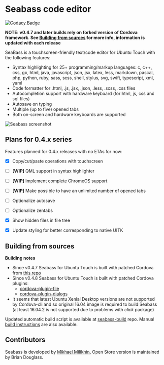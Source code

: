 # Seabass code editor
[![Codacy Badge](https://api.codacy.com/project/badge/Grade/d8bd815408704c07a8484b460384919e)](https://www.codacy.com/app/mikhael/seabass?utm_source=github.com&amp;utm_medium=referral&amp;utm_content=milikhin/seabass&amp;utm_campaign=Badge_Grade)

**NOTE: v0.4.7 and later builds rely on forked version of Cordova framework. See [Building from sources](#building-from-sources) for more info, information is updated with each release**

SeaBass is a touchscreen-friendly text/code editor for Ubuntu Touch with the following features:
* Syntax highlighting for 25+ programming/markup languages: c, c++, css, go, html, java, javascript, json, jsx, latex, less, markdown, pascal, php, python, ruby, sass, scss, shell, stylus, svg, swift, typescript, xml, yaml
* Code formatter for .html, .js, .jsx, .json, .less, .scss, .css files
* Autocompletion support with hardware keyboard (for html, js, css and sql files)
* Autosave on typing
* Multiple (up to five) opened tabs
* Both on-screen and hardware keyboards are supported

![Seabass screenshot](https://milikhin.github.io/seabass_0.png)

## Plans for 0.4.x series

Features planned for 0.4.x releases with no ETAs for now:

- [x] Copy/cut/paste operations with touchscreen
- [ ] **[WIP]** QML support in syntax highlighter
- [ ] **[WIP]** Implement complete ChromeOS support
- [ ] **[WIP]** Make possible to have an unlimited number of opened tabs
- [ ] Optionalize autosave
- [ ] Optionalize zentabs
- [x] Show hidden files in file tree
- [x] Update styling for better corresponding to native UITK


## Building from sources

**Building notes**
* Since v0.4.7 Seabass for Ubuntu Touch is built with patched Cordova from [this repo](https://github.com/milikhin/cordova-ubuntu)
* Since v0.4.8 Seabass for Ubuntu Touch is built with patched Cordova plugins:  
   * [cordova-plugin-file](https://github.com/milikhin/cordova-plugin-file)
   * [cordova-plugin-dialogs](https://github.com/milikhin/cordova-plugin-dialogs)
* It seems that latest Ubuntu Xenial Desktop versions are not supported by Cordova-cli and so original 16.04 image is required to build Seabass (at least 16.04.2 is not supported due to problems with *click* package)

Updated automatic build script is available at [seabass-build](https://github.com/milikhin/seabass-build) repo.
Manual [build instructions](building.md) are also available.


## Contributors

Seabass is developed by [Mikhael Milikhin](https://milikhin.name), Open Store version is maintained by Brian Douglass. 
